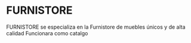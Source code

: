 # FURNISTORE
FURNISTORE se especializa en la Furnistore de muebles únicos y de alta calidad
Funcionara como catalgo
